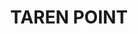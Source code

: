---
lastmod: '2025-04-06T06:05:20+00:00'
latitude: -34.05494
layout: suburb
longitude: 151.120091
postcode: '2229'
state: NSW
title: TAREN POINT
url: /nsw/taren-point/
---